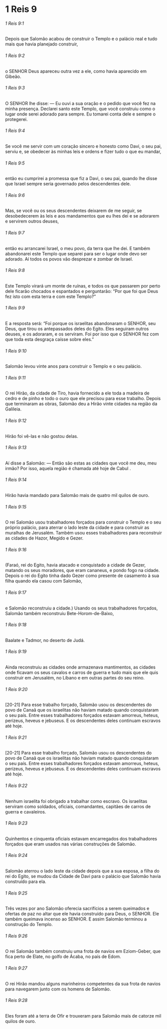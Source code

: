 # 1 Reis 9

###### 1 Reis 9:1

Depois que Salomão acabou de construir o Templo e o palácio real e tudo mais que havia planejado construir,

###### 1 Reis 9:2

o SENHOR Deus apareceu outra vez a ele, como havia aparecido em Gibeão.

###### 1 Reis 9:3

O SENHOR lhe disse: — Eu ouvi a sua oração e o pedido que você fez na minha presença. Declarei santo este Templo, que você construiu como o lugar onde serei adorado para sempre. Eu tomarei conta dele e sempre o protegerei.

###### 1 Reis 9:4

Se você me servir com um coração sincero e honesto como Davi, o seu pai, serviu e, se obedecer às minhas leis e ordens e fizer tudo o que eu mandar,

###### 1 Reis 9:5

então eu cumprirei a promessa que fiz a Davi, o seu pai, quando lhe disse que Israel sempre seria governado pelos descendentes dele.

###### 1 Reis 9:6

Mas, se você ou os seus descendentes deixarem de me seguir, se desobedecerem às leis e aos mandamentos que eu lhes dei e se adorarem e servirem outros deuses,

###### 1 Reis 9:7

então eu arrancarei Israel, o meu povo, da terra que lhe dei. E também abandonarei este Templo que separei para ser o lugar onde devo ser adorado. Aí todos os povos vão desprezar e zombar de Israel.

###### 1 Reis 9:8

Este Templo virará um monte de ruínas, e todos os que passarem por perto dele ficarão chocados e espantados e perguntarão: “Por que foi que Deus fez isto com esta terra e com este Templo?”

###### 1 Reis 9:9

E a resposta será: “Foi porque os israelitas abandonaram o SENHOR, seu Deus, que tirou os antepassados deles do Egito. Eles seguiram outros deuses, e os adoraram, e os serviram. Foi por isso que o SENHOR fez com que toda esta desgraça caísse sobre eles.”

###### 1 Reis 9:10

Salomão levou vinte anos para construir o Templo e o seu palácio.

###### 1 Reis 9:11

O rei Hirão, da cidade de Tiro, havia fornecido a ele toda a madeira de cedro e de pinho e todo o ouro que ele precisou para esse trabalho. Depois que terminaram as obras, Salomão deu a Hirão vinte cidades na região da Galileia.

###### 1 Reis 9:12

Hirão foi vê-las e não gostou delas.

###### 1 Reis 9:13

Aí disse a Salomão: — Então são estas as cidades que você me deu, meu irmão? Por isso, aquela região é chamada até hoje de Cabul .

###### 1 Reis 9:14

Hirão havia mandado para Salomão mais de quatro mil quilos de ouro.

###### 1 Reis 9:15

O rei Salomão usou trabalhadores forçados para construir o Templo e o seu próprio palácio, para aterrar o lado leste da cidade e para construir as muralhas de Jerusalém. Também usou esses trabalhadores para reconstruir as cidades de Hazor, Megido e Gezer.

###### 1 Reis 9:16

(Faraó, rei do Egito, havia atacado e conquistado a cidade de Gezer, matando os seus moradores, que eram cananeus, e pondo fogo na cidade. Depois o rei do Egito tinha dado Gezer como presente de casamento à sua filha quando ela casou com Salomão,

###### 1 Reis 9:17

e Salomão reconstruiu a cidade.) Usando os seus trabalhadores forçados, Salomão também reconstruiu Bete-Horom-de-Baixo,

###### 1 Reis 9:18

Baalate e Tadmor, no deserto de Judá.

###### 1 Reis 9:19

Ainda reconstruiu as cidades onde armazenava mantimentos, as cidades onde ficavam os seus cavalos e carros de guerra e tudo mais que ele quis construir em Jerusalém, no Líbano e em outras partes do seu reino.

###### 1 Reis 9:20

[20-21] Para esse trabalho forçado, Salomão usou os descendentes do povo de Canaã que os israelitas não haviam matado quando conquistaram o seu país. Entre esses trabalhadores forçados estavam amorreus, heteus, perizeus, heveus e jebuseus. E os descendentes deles continuam escravos até hoje.

###### 1 Reis 9:21

[20-21] Para esse trabalho forçado, Salomão usou os descendentes do povo de Canaã que os israelitas não haviam matado quando conquistaram o seu país. Entre esses trabalhadores forçados estavam amorreus, heteus, perizeus, heveus e jebuseus. E os descendentes deles continuam escravos até hoje.

###### 1 Reis 9:22

Nenhum israelita foi obrigado a trabalhar como escravo. Os israelitas serviram como soldados, oficiais, comandantes, capitães de carros de guerra e cavaleiros.

###### 1 Reis 9:23

Quinhentos e cinquenta oficiais estavam encarregados dos trabalhadores forçados que eram usados nas várias construções de Salomão.

###### 1 Reis 9:24

Salomão aterrou o lado leste da cidade depois que a sua esposa, a filha do rei do Egito, se mudou da Cidade de Davi para o palácio que Salomão havia construído para ela.

###### 1 Reis 9:25

Três vezes por ano Salomão oferecia sacrifícios a serem queimados e ofertas de paz no altar que ele havia construído para Deus, o SENHOR. Ele também queimava incenso ao SENHOR. E assim Salomão terminou a construção do Templo.

###### 1 Reis 9:26

O rei Salomão também construiu uma frota de navios em Eziom-Geber, que fica perto de Elate, no golfo de Ácaba, no país de Edom.

###### 1 Reis 9:27

O rei Hirão mandou alguns marinheiros competentes da sua frota de navios para navegarem junto com os homens de Salomão.

###### 1 Reis 9:28

Eles foram até a terra de Ofir e trouxeram para Salomão mais de catorze mil quilos de ouro.

